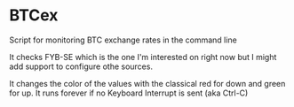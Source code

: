 BTCex
======

Script for monitoring BTC exchange rates in the command line

It checks FYB-SE which is the one I'm interested on right now but I might add support to configure othe sources.

It changes the color of the values with the classical red for down and green for up. It runs forever if no Keyboard Interrupt is sent (aka Ctrl-C)
